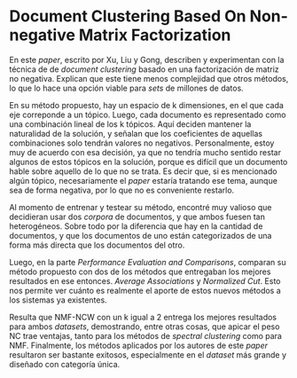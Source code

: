 # Document Clustering Based On Non-negative Matrix Factorization

En este *paper*, escrito por Xu, Liu y Gong, describen y experimentan con la técnica de de *document clustering* basado en una factorización de matriz no negativa. Explican que este tiene menos complejidad que otros métodos, lo que lo hace una opción viable para *sets* de millones de datos.

En su método propuesto, hay un espacio de k dimensiones, en el que cada eje correponde a un tópico. Luego, cada documento es representado como una combinación lineal de los k tópicos. Aquí deciden mantener la naturalidad de la solución, y señalan que los coeficientes de aquellas combinaciones solo tendrán valores no negativos. Personalmente, estoy muy de acuerdo con esa decisión, ya que no tendría mucho sentido restar algunos de estos tópicos en la solución, porque es difícil que un documento hable sobre aquello de lo que no se trata. Es decir que, si es mencionado algún tópico, necesariamente el *paper* estaría tratando ese tema, aunque sea de forma negativa, por lo que no es conveniente restarlo.

Al momento de entrenar y testear su método, encontré muy valioso que decidieran usar dos *corpora* de documentos, y que ambos fuesen tan heterogéneos. Sobre todo por la diferencia que hay en la cantidad de documentos, y que los documentos de uno están categorizados de una forma más directa que los documentos del otro.

Luego, en la parte *Performance Evaluation and Comparisons*, comparan su método propuesto con dos de los métodos que entregaban los mejores resultados en ese entonces. *Average Associations* y *Normalized Cut*. Esto nos permite ver cuánto es realmente el aporte de estos nuevos métodos a los sistemas ya existentes.

Resulta que NMF-NCW con un k igual a 2 entrega los mejores resultados para ambos *datasets*, demostrando, entre otras cosas, que apicar el peso NC trae ventajas, tanto para los métodos de *spectral clustering* como para NMF. Finalmente, los métodos aplicados por los autores de este *paper* resultaron ser bastante exitosos, especialmente en el *dataset* más grande y diseñado con categoría única.